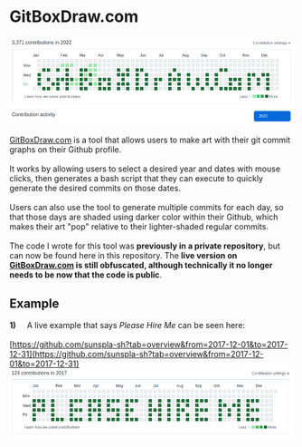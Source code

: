 # GitBoxDraw.com

![GitBoxDraw.com](./git-box-draw.png)
\
\
[GitBoxDraw.com](https://gitboxdraw.com) is a tool that allows users to make art with their git commit graphs on their Github profile.
\
\
It works by allowing users to select a desired year and dates with mouse clicks, then
generates a bash script that they can execute to quickly generate the desired commits on those dates.
\
\
Users can also use the tool to generate multiple commits for each day, so that those days are shaded using darker color within their Github, which makes their art "pop" relative to their lighter-shaded regular commits.
\
\
The code I wrote for this tool was **previously in a private repository**, but can now be found here in this repository. The **live version on [GitBoxDraw.com](https://gitboxdraw.com) is still obfuscated, although technically it no longer needs to be now that the code is public**.

## Example

**1)** &nbsp;&nbsp;&nbsp; A live example that says *Please Hire Me* can be seen here:
\
\
[https://github.com/sunspla-sh?tab=overview&from=2017-12-01&to=2017-12-31](https://github.com/sunspla-sh?tab=overview&from=2017-12-01&to=2017-12-31)
![Please Hire Me](./please-hire-me.png)
